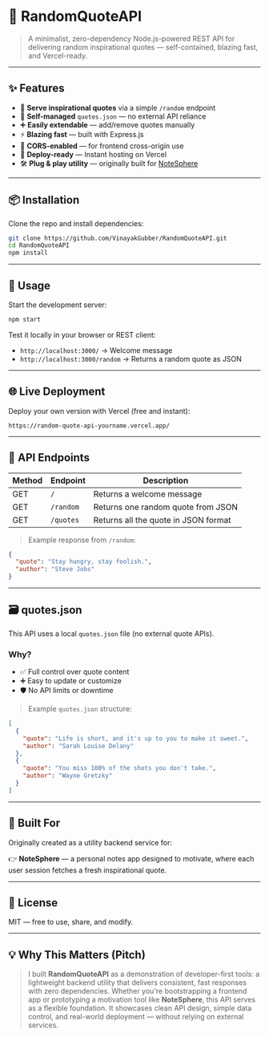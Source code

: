 # 🎯 RandomQuoteAPI

> A minimalist, zero-dependency Node.js-powered REST API for delivering random inspirational quotes — self-contained, blazing fast, and Vercel-ready.

---

## ✨ Features

- 🧠 **Serve inspirational quotes** via a simple `/random` endpoint
- 📂 **Self-managed** `quotes.json` — no external API reliance
- ➕ **Easily extendable** — add/remove quotes manually
- ⚡ **Blazing fast** — built with Express.js
- 🔄 **CORS-enabled** — for frontend cross-origin use
- 🚀 **Deploy-ready** — Instant hosting on Vercel
- 🛠 **Plug & play utility** — originally built for [NoteSphere](https://github.com/VinayakGubber/NoteSphere)

---

## 📦 Installation

Clone the repo and install dependencies:

```bash
git clone https://github.com/VinayakGubber/RandomQuoteAPI.git
cd RandomQuoteAPI
npm install
```

---

## 🔧 Usage

Start the development server:

```bash
npm start
```

Test it locally in your browser or REST client:

- `http://localhost:3000/` → Welcome message
- `http://localhost:3000/random` → Returns a random quote as JSON

---

## 🌐 Live Deployment

Deploy your own version with Vercel (free and instant):

```
https://random-quote-api-yourname.vercel.app/
```

---

## 🧰 API Endpoints

| Method | Endpoint  | Description                          |
| ------ | --------- | ------------------------------------ |
| GET    | `/`       | Returns a welcome message            |
| GET    | `/random` | Returns one random quote from JSON   |
| GET    | `/quotes` | Returns all the quote in JSON format |

> Example response from `/random`:

```json
{
  "quote": "Stay hungry, stay foolish.",
  "author": "Steve Jobs"
}
```

---

## 🗃️ quotes.json

This API uses a local `quotes.json` file (no external quote APIs).

### Why?

- ✅ Full control over quote content
- ➕ Easy to update or customize
- 🛡️ No API limits or downtime

> Example `quotes.json` structure:

```json
[
  {
    "quote": "Life is short, and it's up to you to make it sweet.",
    "author": "Sarah Louise Delany"
  },
  {
    "quote": "You miss 100% of the shots you don't take.",
    "author": "Wayne Gretzky"
  }
]
```

---

## 🔨 Built For

Originally created as a utility backend service for:

👉 **NoteSphere** — a personal notes app designed to motivate, where each user session fetches a fresh inspirational quote.

---

## 📄 License

MIT — free to use, share, and modify.

---

## 💡 Why This Matters (Pitch)

> I built **RandomQuoteAPI** as a demonstration of developer-first tools: a lightweight backend utility that delivers consistent, fast responses with zero dependencies. Whether you're bootstrapping a frontend app or prototyping a motivation tool like **NoteSphere**, this API serves as a flexible foundation. It showcases clean API design, simple data control, and real-world deployment — without relying on external services.
